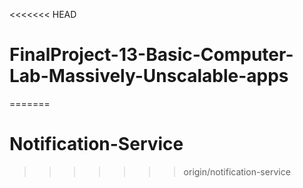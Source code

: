 <<<<<<< HEAD
# FinalProject-13-Basic-Computer-Lab-Massively-Unscalable-apps
=======
# Notification-Service
>>>>>>> origin/notification-service

